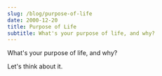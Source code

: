 ```yaml
---
slug: /blog/purpose-of-life
date: 2000-12-20
title: Purpose of Life
subtitle: What's your purpose of life, and why?
---
```


What's your purpose of life, and why?

Let's think about it.

